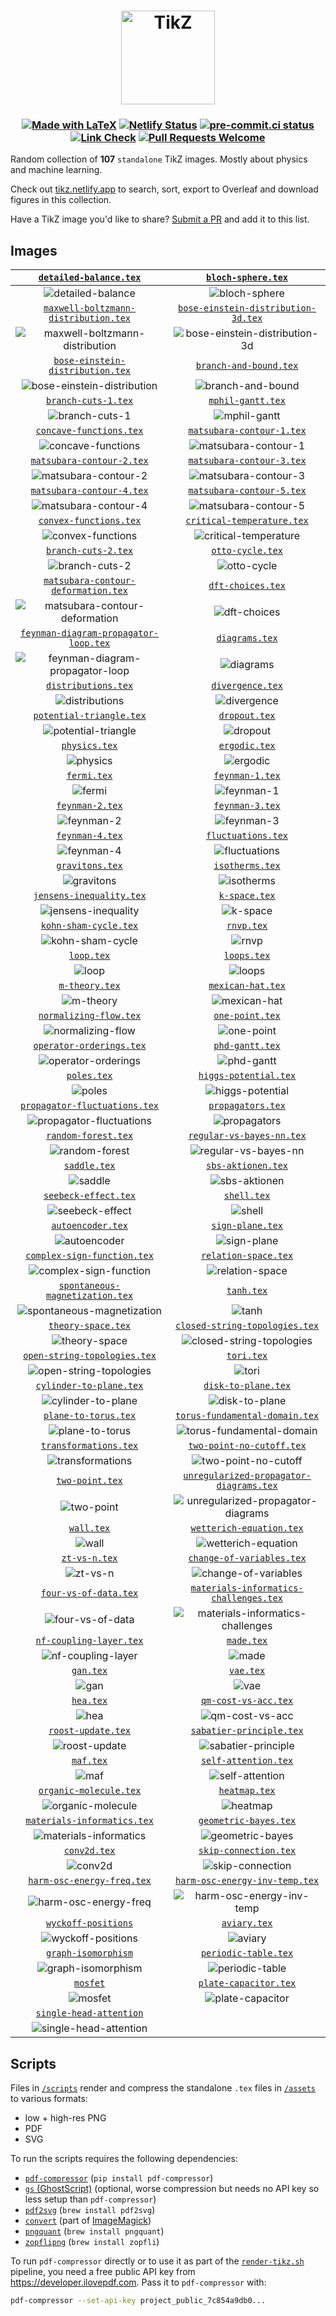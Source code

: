 <h1 align="center">
  <a href="https://tikz.netlify.app">
    <img src="assets/favicon.svg" alt="TikZ" height=150>
  </a>
</h1>

<h3 align="center">

[![Made with LaTeX](https://img.shields.io/badge/Made%20with-LaTeX-1f425f.svg)](https://latex-project.org)
[![Netlify Status](https://api.netlify.com/api/v1/badges/a0303431-0e3a-44f8-af97-1071ec922f53/deploy-status)](https://app.netlify.com/sites/tikz/deploys)
[![pre-commit.ci status](https://results.pre-commit.ci/badge/github/janosh/tikz/main.svg)](https://results.pre-commit.ci/latest/github/janosh/tikz/main)
[![Link Check](https://github.com/janosh/tikz/actions/workflows/link-check.yml/badge.svg)](https://github.com/janosh/tikz/actions/workflows/link-check.yml)
[![Pull Requests Welcome](https://img.shields.io/badge/PRs-welcome-brightgreen.svg)](https://github.com/janosh/tikz/pulls)

</h3>

Random collection of **107** `standalone` TikZ images. Mostly about physics and machine learning.

Check out [tikz.netlify.app](https://tikz.netlify.app) to search, sort, export to Overleaf and download figures in this collection.

Have a TikZ image you'd like to share? [Submit a PR](https://github.com/janosh/tikz/pulls) and add it to this list.

## Images

|                      [`detailed-balance.tex`](https://tikz.netlify.app/detailed-balance)                       |                             [`bloch-sphere.tex`](https://tikz.netlify.app/bloch-sphere)                              |
| :------------------------------------------------------------------------------------------------------------: | :------------------------------------------------------------------------------------------------------------------: |
|                       ![detailed-balance](assets/detailed-balance/detailed-balance.png)                        |                                ![bloch-sphere](assets/bloch-sphere/bloch-sphere.png)                                 |
|        [`maxwell-boltzmann-distribution.tex`](https://tikz.netlify.app/maxwell-boltzmann-distribution)         |            [`bose-einstein-distribution-3d.tex`](https://tikz.netlify.app/bose-einstein-distribution-3d)             |
|  ![maxwell-boltzmann-distribution](assets/maxwell-boltzmann-distribution/maxwell-boltzmann-distribution.png)   |       ![bose-einstein-distribution-3d](assets/bose-einstein-distribution-3d/bose-einstein-distribution-3d.png)       |
|            [`bose-einstein-distribution.tex`](https://tikz.netlify.app/bose-einstein-distribution)             |                         [`branch-and-bound.tex`](https://tikz.netlify.app/branch-and-bound)                          |
|        ![bose-einstein-distribution](assets/bose-einstein-distribution/bose-einstein-distribution.png)         |                          ![branch-and-bound](assets/branch-and-bound/branch-and-bound.png)                           |
|                         [`branch-cuts-1.tex`](https://tikz.netlify.app/branch-cuts-1)                          |                              [`mphil-gantt.tex`](https://tikz.netlify.app/mphil-gantt)                               |
|                            ![branch-cuts-1](assets/branch-cuts-1/branch-cuts-1.png)                            |                                  ![mphil-gantt](assets/mphil-gantt/mphil-gantt.png)                                  |
|                     [`concave-functions.tex`](https://tikz.netlify.app/concave-functions)                      |                      [`matsubara-contour-1.tex`](https://tikz.netlify.app/matsubara-contour-1)                       |
|                      ![concave-functions](assets/concave-functions/concave-functions.png)                      |                      ![matsubara-contour-1](assets/matsubara-contour-1/matsubara-contour-1.png)                      |
|                   [`matsubara-contour-2.tex`](https://tikz.netlify.app/matsubara-contour-2)                    |                      [`matsubara-contour-3.tex`](https://tikz.netlify.app/matsubara-contour-3)                       |
|                   ![matsubara-contour-2](assets/matsubara-contour-2/matsubara-contour-2.png)                   |                      ![matsubara-contour-3](assets/matsubara-contour-3/matsubara-contour-3.png)                      |
|                   [`matsubara-contour-4.tex`](https://tikz.netlify.app/matsubara-contour-4)                    |                      [`matsubara-contour-5.tex`](https://tikz.netlify.app/matsubara-contour-5)                       |
|                   ![matsubara-contour-4](assets/matsubara-contour-4/matsubara-contour-4.png)                   |                      ![matsubara-contour-5](assets/matsubara-contour-5/matsubara-contour-5.png)                      |
|                      [`convex-functions.tex`](https://tikz.netlify.app/convex-functions)                       |                     [`critical-temperature.tex`](https://tikz.netlify.app/critical-temperature)                      |
|                       ![convex-functions](assets/convex-functions/convex-functions.png)                        |                    ![critical-temperature](assets/critical-temperature/critical-temperature.png)                     |
|                         [`branch-cuts-2.tex`](https://tikz.netlify.app/branch-cuts-2)                          |                               [`otto-cycle.tex`](https://tikz.netlify.app/otto-cycle)                                |
|                            ![branch-cuts-2](assets/branch-cuts-2/branch-cuts-2.png)                            |                                   ![otto-cycle](assets/otto-cycle/otto-cycle.png)                                    |
|         [`matsubara-contour-deformation.tex`](https://tikz.netlify.app/matsubara-contour-deformation)          |                              [`dft-choices.tex`](https://tikz.netlify.app/dft-choices)                               |
|    ![matsubara-contour-deformation](assets/matsubara-contour-deformation/matsubara-contour-deformation.png)    |                                  ![dft-choices](assets/dft-choices/dft-choices.png)                                  |
|       [`feynman-diagram-propagator-loop.tex`](https://tikz.netlify.app/feynman-diagram-propagator-loop)        |                                 [`diagrams.tex`](https://tikz.netlify.app/diagrams)                                  |
| ![feynman-diagram-propagator-loop](assets/feynman-diagram-propagator-loop/feynman-diagram-propagator-loop.png) |                                      ![diagrams](assets/diagrams/diagrams.png)                                       |
|                         [`distributions.tex`](https://tikz.netlify.app/distributions)                          |                               [`divergence.tex`](https://tikz.netlify.app/divergence)                                |
|                            ![distributions](assets/distributions/distributions.png)                            |                                   ![divergence](assets/divergence/divergence.png)                                    |
|                    [`potential-triangle.tex`](https://tikz.netlify.app/potential-triangle)                     |                                  [`dropout.tex`](https://tikz.netlify.app/dropout)                                   |
|                    ![potential-triangle](assets/potential-triangle/potential-triangle.png)                     |                                        ![dropout](assets/dropout/dropout.png)                                        |
|                               [`physics.tex`](https://tikz.netlify.app/physics)                                |                                  [`ergodic.tex`](https://tikz.netlify.app/ergodic)                                   |
|                                     ![physics](assets/physics/physics.png)                                     |                                        ![ergodic](assets/ergodic/ergodic.png)                                        |
|                                 [`fermi.tex`](https://tikz.netlify.app/fermi)                                  |                                [`feynman-1.tex`](https://tikz.netlify.app/feynman-1)                                 |
|                                        ![fermi](assets/fermi/fermi.png)                                        |                                     ![feynman-1](assets/feynman-1/feynman-1.png)                                     |
|                             [`feynman-2.tex`](https://tikz.netlify.app/feynman-2)                              |                                [`feynman-3.tex`](https://tikz.netlify.app/feynman-3)                                 |
|                                  ![feynman-2](assets/feynman-2/feynman-2.png)                                  |                                     ![feynman-3](assets/feynman-3/feynman-3.png)                                     |
|                             [`feynman-4.tex`](https://tikz.netlify.app/feynman-4)                              |                             [`fluctuations.tex`](https://tikz.netlify.app/fluctuations)                              |
|                                  ![feynman-4](assets/feynman-4/feynman-4.png)                                  |                                ![fluctuations](assets/fluctuations/fluctuations.png)                                 |
|                             [`gravitons.tex`](https://tikz.netlify.app/gravitons)                              |                                [`isotherms.tex`](https://tikz.netlify.app/isotherms)                                 |
|                                  ![gravitons](assets/gravitons/gravitons.png)                                  |                                     ![isotherms](assets/isotherms/isotherms.png)                                     |
|                    [`jensens-inequality.tex`](https://tikz.netlify.app/jensens-inequality)                     |                                  [`k-space.tex`](https://tikz.netlify.app/k-space)                                   |
|                    ![jensens-inequality](assets/jensens-inequality/jensens-inequality.png)                     |                                        ![k-space](assets/k-space/k-space.png)                                        |
|                       [`kohn-sham-cycle.tex`](https://tikz.netlify.app/kohn-sham-cycle)                        |                                     [`rnvp.tex`](https://tikz.netlify.app/rnvp)                                      |
|                         ![kohn-sham-cycle](assets/kohn-sham-cycle/kohn-sham-cycle.png)                         |                                            ![rnvp](assets/rnvp/rnvp.png)                                             |
|                                  [`loop.tex`](https://tikz.netlify.app/loop)                                   |                                    [`loops.tex`](https://tikz.netlify.app/loops)                                     |
|                                         ![loop](assets/loop/loop.png)                                          |                                           ![loops](assets/loops/loops.png)                                           |
|                              [`m-theory.tex`](https://tikz.netlify.app/m-theory)                               |                              [`mexican-hat.tex`](https://tikz.netlify.app/mexican-hat)                               |
|                                   ![m-theory](assets/m-theory/m-theory.png)                                    |                                  ![mexican-hat](assets/mexican-hat/mexican-hat.png)                                  |
|                      [`normalizing-flow.tex`](https://tikz.netlify.app/normalizing-flow)                       |                                [`one-point.tex`](https://tikz.netlify.app/one-point)                                 |
|                       ![normalizing-flow](assets/normalizing-flow/normalizing-flow.png)                        |                                     ![one-point](assets/one-point/one-point.png)                                     |
|                    [`operator-orderings.tex`](https://tikz.netlify.app/operator-orderings)                     |                                [`phd-gantt.tex`](https://tikz.netlify.app/phd-gantt)                                 |
|                    ![operator-orderings](assets/operator-orderings/operator-orderings.png)                     |                                     ![phd-gantt](assets/phd-gantt/phd-gantt.png)                                     |
|                                 [`poles.tex`](https://tikz.netlify.app/poles)                                  |                          [`higgs-potential.tex`](https://tikz.netlify.app/higgs-potential)                           |
|                                        ![poles](assets/poles/poles.png)                                        |                            ![higgs-potential](assets/higgs-potential/higgs-potential.png)                            |
|               [`propagator-fluctuations.tex`](https://tikz.netlify.app/propagator-fluctuations)                |                              [`propagators.tex`](https://tikz.netlify.app/propagators)                               |
|             ![propagator-fluctuations](assets/propagator-fluctuations/propagator-fluctuations.png)             |                                  ![propagators](assets/propagators/propagators.png)                                  |
|                         [`random-forest.tex`](https://tikz.netlify.app/random-forest)                          |                      [`regular-vs-bayes-nn.tex`](https://tikz.netlify.app/regular-vs-bayes-nn)                       |
|                            ![random-forest](assets/random-forest/random-forest.png)                            |                      ![regular-vs-bayes-nn](assets/regular-vs-bayes-nn/regular-vs-bayes-nn.png)                      |
|                                [`saddle.tex`](https://tikz.netlify.app/saddle)                                 |                             [`sbs-aktionen.tex`](https://tikz.netlify.app/sbs-aktionen)                              |
|                                      ![saddle](assets/saddle/saddle.png)                                       |                                ![sbs-aktionen](assets/sbs-aktionen/sbs-aktionen.png)                                 |
|                        [`seebeck-effect.tex`](https://tikz.netlify.app/seebeck-effect)                         |                                    [`shell.tex`](https://tikz.netlify.app/shell)                                     |
|                          ![seebeck-effect](assets/seebeck-effect/seebeck-effect.png)                           |                                           ![shell](assets/shell/shell.png)                                           |
|                           [`autoencoder.tex`](https://tikz.netlify.app/autoencoder)                            |                               [`sign-plane.tex`](https://tikz.netlify.app/sign-plane)                                |
|                               ![autoencoder](assets/autoencoder/autoencoder.png)                               |                                   ![sign-plane](assets/sign-plane/sign-plane.png)                                    |
|                 [`complex-sign-function.tex`](https://tikz.netlify.app/complex-sign-function)                  |                           [`relation-space.tex`](https://tikz.netlify.app/relation-space)                            |
|                ![complex-sign-function](assets/complex-sign-function/complex-sign-function.png)                |                             ![relation-space](assets/relation-space/relation-space.png)                              |
|             [`spontaneous-magnetization.tex`](https://tikz.netlify.app/spontaneous-magnetization)              |                                     [`tanh.tex`](https://tikz.netlify.app/tanh)                                      |
|          ![spontaneous-magnetization](assets/spontaneous-magnetization/spontaneous-magnetization.png)          |                                            ![tanh](assets/tanh/tanh.png)                                             |
|                          [`theory-space.tex`](https://tikz.netlify.app/theory-space)                           |                 [`closed-string-topologies.tex`](https://tikz.netlify.app/closed-string-topologies)                  |
|                             ![theory-space](assets/theory-space/theory-space.png)                              |              ![closed-string-topologies](assets/closed-string-topologies/closed-string-topologies.png)               |
|                [`open-string-topologies.tex`](https://tikz.netlify.app/open-string-topologies)                 |                                     [`tori.tex`](https://tikz.netlify.app/tori)                                      |
|              ![open-string-topologies](assets/open-string-topologies/open-string-topologies.png)               |                                            ![tori](assets/tori/tori.png)                                             |
|                     [`cylinder-to-plane.tex`](https://tikz.netlify.app/cylinder-to-plane)                      |                            [`disk-to-plane.tex`](https://tikz.netlify.app/disk-to-plane)                             |
|                      ![cylinder-to-plane](assets/cylinder-to-plane/cylinder-to-plane.png)                      |                               ![disk-to-plane](assets/disk-to-plane/disk-to-plane.png)                               |
|                        [`plane-to-torus.tex`](https://tikz.netlify.app/plane-to-torus)                         |                 [`torus-fundamental-domain.tex`](https://tikz.netlify.app/torus-fundamental-domain)                  |
|                          ![plane-to-torus](assets/plane-to-torus/plane-to-torus.png)                           |              ![torus-fundamental-domain](assets/torus-fundamental-domain/torus-fundamental-domain.png)               |
|                       [`transformations.tex`](https://tikz.netlify.app/transformations)                        |                      [`two-point-no-cutoff.tex`](https://tikz.netlify.app/two-point-no-cutoff)                       |
|                         ![transformations](assets/transformations/transformations.png)                         |                      ![two-point-no-cutoff](assets/two-point-no-cutoff/two-point-no-cutoff.png)                      |
|                             [`two-point.tex`](https://tikz.netlify.app/two-point)                              |        [`unregularized-propagator-diagrams.tex`](https://tikz.netlify.app/unregularized-propagator-diagrams)         |
|                                  ![two-point](assets/two-point/two-point.png)                                  | ![unregularized-propagator-diagrams](assets/unregularized-propagator-diagrams/unregularized-propagator-diagrams.png) |
|                                  [`wall.tex`](https://tikz.netlify.app/wall)                                   |                       [`wetterich-equation.tex`](https://tikz.netlify.app/wetterich-equation)                        |
|                                         ![wall](assets/wall/wall.png)                                          |                       ![wetterich-equation](assets/wetterich-equation/wetterich-equation.png)                        |
|                               [`zt-vs-n.tex`](https://tikz.netlify.app/zt-vs-n)                                |                      [`change-of-variables.tex`](https://tikz.netlify.app/change-of-variables)                       |
|                                     ![zt-vs-n](assets/zt-vs-n/zt-vs-n.png)                                     |                      ![change-of-variables](assets/change-of-variables/change-of-variables.png)                      |
|                       [`four-vs-of-data.tex`](https://tikz.netlify.app/four-vs-of-data)                        |         [`materials-informatics-challenges.tex`](https://tikz.netlify.app/materials-informatics-challenges)          |
|                         ![four-vs-of-data](assets/four-vs-of-data/four-vs-of-data.png)                         |  ![materials-informatics-challenges](assets/materials-informatics-challenges/materials-informatics-challenges.png)   |
|                     [`nf-coupling-layer.tex`](https://tikz.netlify.app/nf-coupling-layer)                      |                                     [`made.tex`](https://tikz.netlify.app/made)                                      |
|                      ![nf-coupling-layer](assets/nf-coupling-layer/nf-coupling-layer.png)                      |                                            ![made](assets/made/made.png)                                             |
|                                   [`gan.tex`](https://tikz.netlify.app/gan)                                    |                                      [`vae.tex`](https://tikz.netlify.app/vae)                                       |
|                                           ![gan](assets/gan/gan.png)                                           |                                              ![vae](assets/vae/vae.png)                                              |
|                                   [`hea.tex`](https://tikz.netlify.app/hea)                                    |                           [`qm-cost-vs-acc.tex`](https://tikz.netlify.app/qm-cost-vs-acc)                            |
|                                           ![hea](assets/hea/hea.png)                                           |                             ![qm-cost-vs-acc](assets/qm-cost-vs-acc/qm-cost-vs-acc.png)                              |
|                          [`roost-update.tex`](https://tikz.netlify.app/roost-update)                           |                       [`sabatier-principle.tex`](https://tikz.netlify.app/sabatier-principle)                        |
|                             ![roost-update](assets/roost-update/roost-update.png)                              |                       ![sabatier-principle](assets/sabatier-principle/sabatier-principle.png)                        |
|                                   [`maf.tex`](https://tikz.netlify.app/maf)                                    |                           [`self-attention.tex`](https://tikz.netlify.app/self-attention)                            |
|                                           ![maf](assets/maf/maf.png)                                           |                             ![self-attention](assets/self-attention/self-attention.png)                              |
|                      [`organic-molecule.tex`](https://tikz.netlify.app/organic-molecule)                       |                                  [`heatmap.tex`](https://tikz.netlify.app/heatmap)                                   |
|                       ![organic-molecule](assets/organic-molecule/organic-molecule.png)                        |                                        ![heatmap](assets/heatmap/heatmap.png)                                        |
|                 [`materials-informatics.tex`](https://tikz.netlify.app/materials-informatics)                  |                          [`geometric-bayes.tex`](https://tikz.netlify.app/geometric-bayes)                           |
|                ![materials-informatics](assets/materials-informatics/materials-informatics.png)                |                            ![geometric-bayes](assets/geometric-bayes/geometric-bayes.png)                            |
|                                [`conv2d.tex`](https://tikz.netlify.app/conv2d)                                 |                          [`skip-connection.tex`](https://tikz.netlify.app/skip-connection)                           |
|                                      ![conv2d](assets/conv2d/conv2d.png)                                       |                            ![skip-connection](assets/skip-connection/skip-connection.png)                            |
|                  [`harm-osc-energy-freq.tex`](https://tikz.netlify.app/harm-osc-energy-freq)                   |                 [`harm-osc-energy-inv-temp.tex`](https://tikz.netlify.app/harm-osc-energy-inv-temp)                  |
|                 ![harm-osc-energy-freq](assets/harm-osc-energy-freq/harm-osc-energy-freq.png)                  |              ![harm-osc-energy-inv-temp](assets/harm-osc-energy-inv-temp/harm-osc-energy-inv-temp.png)               |
|                       [`wyckoff-positions`](https://tikz.netlify.app/wyckoff-positions)                        |                                   [`aviary.tex`](https://tikz.netlify.app/aviary)                                    |
|                      ![wyckoff-positions](assets/wyckoff-positions/wyckoff-positions.png)                      |                                         ![aviary](assets/aviary/aviary.png)                                          |
|                       [`graph-isomorphism`](https://tikz.netlify.app/graph-isomorphism)                        |                           [`periodic-table.tex`](https://tikz.netlify.app/periodic-table)                            |
|                      ![graph-isomorphism](assets/graph-isomorphism/graph-isomorphism.png)                      |                             ![periodic-table](assets/periodic-table/periodic-table.png)                              |
|                                  [`mosfet`](https://tikz.netlify.app/mosfet)                                   |                          [`plate-capacitor.tex`](https://tikz.netlify.app/plate-capacitor)                           |
|                                      ![mosfet](assets/mosfet/mosfet.png)                                       |                            ![plate-capacitor](assets/plate-capacitor/plate-capacitor.png)                            |
|                   [`single-head-attention`](https://tikz.netlify.app/single-head-attention)                    |                                                                                                                      |
|                ![single-head-attention](assets/single-head-attention/single-head-attention.png)                |                                                                                                                      |

## Scripts

Files in [`/scripts`](scripts) render and compress the standalone `.tex` files in [`/assets`](assets) to various formats:

- low + high-res PNG
- PDF
- SVG

To run the scripts requires the following dependencies:

- [`pdf-compressor`](https://github.com/janosh/pdf-compressor) (`pip install pdf-compressor`)
- [`gs` (GhostScript)](https://ghostscript.com) (optional, worse compression but needs no API key so less setup than `pdf-compressor`)
- [`pdf2svg`](https://github.com/dawbarton/pdf2svg) (`brew install pdf2svg`)
- [`convert`](https://linux.die.net/man/1/convert) (part of [ImageMagick](https://imagemagick.org/script))
- [`pngquant`](https://github.com/kornelski/pngquant) (`brew install pngquant`)
- [`zopflipng`](https://github.com/google/zopfli) (`brew install zopfli`)

To run `pdf-compressor` directly or to use it as part of the [`render-tikz.sh`](scripts/render-tikz.sh) pipeline, you need a free public API key from <https://developer.ilovepdf.com>. Pass it to `pdf-compressor` with:

```sh
pdf-compressor --set-api-key project_public_7c854a9db0...
```
